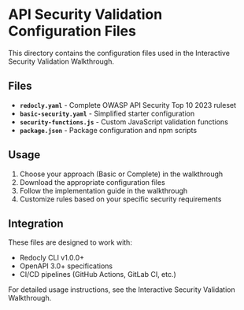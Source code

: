 # API Security Validation Configuration Files

This directory contains the configuration files used in the Interactive Security Validation Walkthrough.

## Files

- **`redocly.yaml`** - Complete OWASP API Security Top 10 2023 ruleset
- **`basic-security.yaml`** - Simplified starter configuration  
- **`security-functions.js`** - Custom JavaScript validation functions
- **`package.json`** - Package configuration and npm scripts

## Usage

1. Choose your approach (Basic or Complete) in the walkthrough
2. Download the appropriate configuration files
3. Follow the implementation guide in the walkthrough
4. Customize rules based on your specific security requirements

## Integration

These files are designed to work with:
- Redocly CLI v1.0.0+
- OpenAPI 3.0+ specifications
- CI/CD pipelines (GitHub Actions, GitLab CI, etc.)

For detailed usage instructions, see the Interactive Security Validation Walkthrough.
